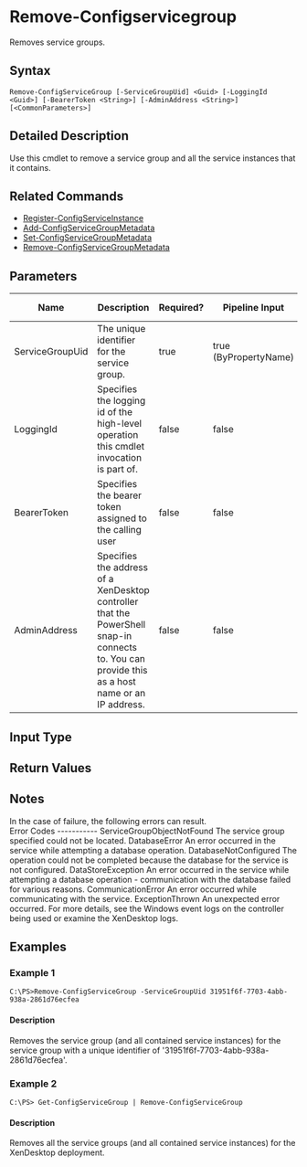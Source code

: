 ﻿
# Remove-Configservicegroup
Removes service groups.
## Syntax
```
Remove-ConfigServiceGroup [-ServiceGroupUid] <Guid> [-LoggingId <Guid>] [-BearerToken <String>] [-AdminAddress <String>] [<CommonParameters>]
```
## Detailed Description
Use this cmdlet to remove a service group and all the service instances that it contains.


## Related Commands

* [Register-ConfigServiceInstance](./Register-ConfigServiceInstance/)
* [Add-ConfigServiceGroupMetadata](./Add-ConfigServiceGroupMetadata/)
* [Set-ConfigServiceGroupMetadata](./Set-ConfigServiceGroupMetadata/)
* [Remove-ConfigServiceGroupMetadata](./Remove-ConfigServiceGroupMetadata/)
## Parameters
| Name   | Description | Required? | Pipeline Input | Default Value |
| --- | --- | --- | --- | --- |
| ServiceGroupUid | The unique identifier for the service group. | true | true (ByPropertyName) |  |
| LoggingId | Specifies the logging id of the high-level operation this cmdlet invocation is part of. | false | false |  |
| BearerToken | Specifies the bearer token assigned to the calling user | false | false |  |
| AdminAddress | Specifies the address of a XenDesktop controller that the PowerShell snap-in connects to.  You can provide this as a host name or an IP address. | false | false | LocalHost. Once a value is provided by any cmdlet, this value becomes the default. |

## Input Type

### 

## Return Values

### 

## Notes
In the case of failure, the following errors can result.<br>    Error Codes ----------- ServiceGroupObjectNotFound The service group specified could not be located. DatabaseError An error occurred in the service while attempting a database operation. DatabaseNotConfigured The operation could not be completed because the database for the service is not configured. DataStoreException An error occurred in the service while attempting a database operation - communication with the database failed for various reasons. CommunicationError An error occurred while communicating with the service. ExceptionThrown An unexpected error occurred.  For more details, see the Windows event logs on the controller being used or examine the XenDesktop logs.
## Examples

### Example 1
```
C:\PS>Remove-ConfigServiceGroup -ServiceGroupUid 31951f6f-7703-4abb-938a-2861d76ecfea
```
#### Description
Removes the service group (and all contained service instances) for the service group with a unique identifier of '31951f6f-7703-4abb-938a-2861d76ecfea'.
### Example 2
```
C:\PS> Get-ConfigServiceGroup | Remove-ConfigServiceGroup
```
#### Description
Removes all the service groups (and all contained service instances) for the XenDesktop deployment.
